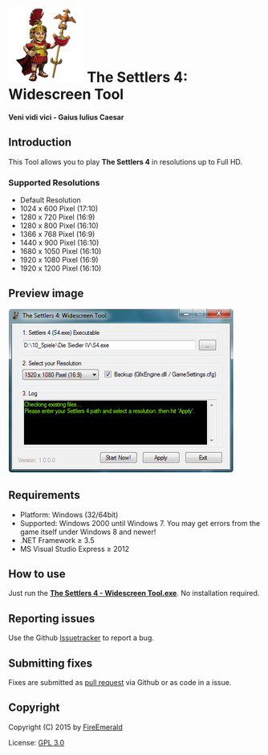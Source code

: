 # ![logo](https://github.com/FireEmerald/Settlers4-Widescreen-Tool/raw/master/icons/settlers_4_2_150.png) The Settlers 4: Widescreen Tool
#### Veni vidi vici - Gaius Iulius Caesar

## Introduction

This Tool allows you to play **The Settlers 4** in resolutions up to Full HD.

### Supported Resolutions

- Default Resolution
- 1024 x 600 Pixel (17:10)
- 1280 x 720 Pixel (16:9)
- 1280 x 800 Pixel (16:10)
- 1366 x 768 Pixel (16:9)
- 1440 x 900 Pixel (16:10)
- 1680 x 1050 Pixel (16:10)
- 1920 x 1080 Pixel (16:9)
- 1920 x 1200 Pixel (16:10)

## Preview image

![preview](https://github.com/FireEmerald/Settlers4-Widescreen-Tool/blob/master/application/preview.png)

## Requirements

- Platform: Windows (32/64bit)
- Supported: Windows 2000 until Windows 7. You may get errors from the game itself under Windows 8 and newer!
- .NET Framework ≥ 3.5
- MS Visual Studio Express ≥ 2012

## How to use

Just run the **[The Settlers 4 - Widescreen Tool.exe](https://github.com/FireEmerald/Settlers4-Widescreen-Tool/raw/master/application/The%20Settlers%204%20-%20Widescreen%20Tool.exe)**. No installation required.

## Reporting issues

Use the Github [Issuetracker](https://github.com/FireEmerald/Settlers4-Widescreen-Tool/issues) to report a bug.

## Submitting fixes

Fixes are submitted as [pull request](https://github.com/FireEmerald/Settlers4-Widescreen-Tool/pulls) via Github or as code in a issue.

## Copyright

Copyright (C) 2015 by [FireEmerald](https://github.com/FireEmerald)

License: [GPL 3.0](https://github.com/FireEmerald/Settlers4-Widescreen-Tool/blob/master/doc/GPL_3_0.txt)
